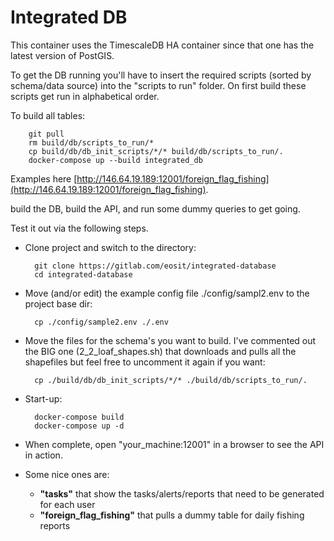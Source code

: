 # Integrated DB

This container uses the TimescaleDB HA container since that one has the latest version of PostGIS.

To get the DB running you'll have to insert the required scripts (sorted by schema/data source) into the "scripts to run" folder. On first build these scripts get run in alphabetical order.

To build all tables:

        git pull
        rm build/db/scripts_to_run/*
        cp build/db/db_init_scripts/*/* build/db/scripts_to_run/.
        docker-compose up --build integrated_db

Examples here [http://146.64.19.189:12001/foreign_flag_fishing](http://146.64.19.189:12001/foreign_flag_fishing).

build the DB, build the API, and run some dummy queries to get going.

Test it out via the following steps.

* Clone project and switch to the directory:

        git clone https://gitlab.com/eosit/integrated-database
        cd integrated-database
* Move (and/or edit) the example config file ./config/sampl2.env to the project base dir:

        cp ./config/sample2.env ./.env
* Move the files for the schema's you want to build. I've commented out the BIG one (2_2_loaf_shapes.sh) that downloads and pulls all the shapefiles but feel free to uncomment it again if you want:

        cp ./build/db/db_init_scripts/*/* ./build/db/scripts_to_run/.
* Start-up:

        docker-compose build
        docker-compose up -d
* When complete, open "your_machine:12001" in a browser to see the API in action. 
* Some nice ones are:
  * **"tasks"** that show the tasks/alerts/reports that need to be generated for each user
  * **"foreign_flag_fishing"** that pulls a dummy table for daily fishing reports
